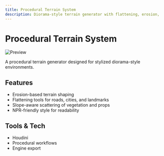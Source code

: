 ```yaml
---
title: Procedural Terrain System
description: Diorama-style terrain generator with flattening, erosion, and slope-aware scattering.
---
```


# Procedural Terrain System
![Preview](/portfolio/artist-friendly-toolset.png)

A procedural terrain generator designed for stylized diorama-style environments.

## Features
- Erosion-based terrain shaping
- Flattening tools for roads, cities, and landmarks
- Slope-aware scattering of vegetation and props
- NPR-friendly style for readability

## Tools & Tech
- Houdini
- Procedural workflows
- Engine export


